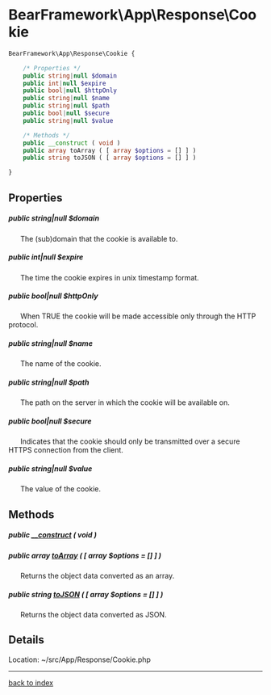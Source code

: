 # BearFramework\App\Response\Cookie

```php
BearFramework\App\Response\Cookie {

	/* Properties */
	public string|null $domain
	public int|null $expire
	public bool|null $httpOnly
	public string|null $name
	public string|null $path
	public bool|null $secure
	public string|null $value

	/* Methods */
	public __construct ( void )
	public array toArray ( [ array $options = [] ] )
	public string toJSON ( [ array $options = [] ] )

}
```

## Properties

##### public string|null $domain

&nbsp;&nbsp;&nbsp;&nbsp;&nbsp;&nbsp;The (sub)domain that the cookie is available to.

##### public int|null $expire

&nbsp;&nbsp;&nbsp;&nbsp;&nbsp;&nbsp;The time the cookie expires in unix timestamp format.

##### public bool|null $httpOnly

&nbsp;&nbsp;&nbsp;&nbsp;&nbsp;&nbsp;When TRUE the cookie will be made accessible only through the HTTP protocol.

##### public string|null $name

&nbsp;&nbsp;&nbsp;&nbsp;&nbsp;&nbsp;The name of the cookie.

##### public string|null $path

&nbsp;&nbsp;&nbsp;&nbsp;&nbsp;&nbsp;The path on the server in which the cookie will be available on.

##### public bool|null $secure

&nbsp;&nbsp;&nbsp;&nbsp;&nbsp;&nbsp;Indicates that the cookie should only be transmitted over a secure HTTPS connection from the client.

##### public string|null $value

&nbsp;&nbsp;&nbsp;&nbsp;&nbsp;&nbsp;The value of the cookie.

## Methods

##### public [__construct](bearframework.app.response.cookie.__construct.method.md) ( void )

##### public array [toArray](bearframework.app.response.cookie.toarray.method.md) ( [ array $options = [] ] )

&nbsp;&nbsp;&nbsp;&nbsp;&nbsp;&nbsp;Returns the object data converted as an array.

##### public string [toJSON](bearframework.app.response.cookie.tojson.method.md) ( [ array $options = [] ] )

&nbsp;&nbsp;&nbsp;&nbsp;&nbsp;&nbsp;Returns the object data converted as JSON.

## Details

Location: ~/src/App/Response/Cookie.php

---

[back to index](index.md)

